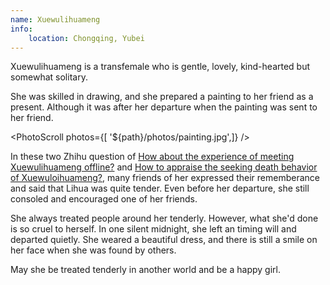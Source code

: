 ```yaml
---
name: Xuewulihuameng
info:
    location: Chongqing, Yubei
---
```


Xuewulihuameng is a transfemale who is gentle, lovely, kind-hearted but somewhat solitary.

She was skilled in drawing, and she prepared a painting to her friend as a present. Although it was after her departure when the painting was sent to her friend.

<PhotoScroll photos={[ '${path}/photos/painting.jpg',]} />  

In these two Zhihu question of [How about the experience of meeting Xuewulihuameng offline?](https://www.zhihu.com/question/269853559) and [How to appraise the seeking death behavior of Xuewuloihuameng?](https://www.zhihu.com/question/268738337), many friends of her expressed their rememberance and said that Lihua was quite tender. Even before her departure, she still consoled and encouraged one of her friends.

She always treated people around her tenderly. However, what she'd done is so cruel to herself. In one silent midnight, she left an timing will and departed quietly. She weared a beautiful dress, and there is still a smile on her face when she was found by others.

May she be treated tenderly in another world and be a happy girl.       







